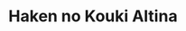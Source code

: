 --- 
title: "Haken no Kouki Altina"
publishdate: "2019-10-5T16:48:46+02:00"
src: "https://365manga.net/manga/haken-no-kouki-altina"
image: "https://data.365manga.net/images/thumbnails/1398-haken-no-kouki-altina.jpg"
description: "Regis Ulrich is an incapable soldier; bad at both sword and archery, who passes the time by only reading books. While transferring to a remote region post, he meets a girl who turns out be the red hair and crimson eyed princess Altina, the wielder of the great sword 'Grantneil Catoll.' Despite being only fourteen years old, she was appointed to become the commander of the army in this remote…"
---